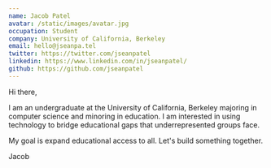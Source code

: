 ```yaml
---
name: Jacob Patel
avatar: /static/images/avatar.jpg
occupation: Student
company: University of California, Berkeley
email: hello@jseanpa.tel
twitter: https://twitter.com/jseanpatel
linkedin: https://www.linkedin.com/in/jseanpatel/
github: https://github.com/jseanpatel
---
```


Hi there,

I am an undergraduate at the University of California, Berkeley majoring in computer science and minoring in education. I am interested in using technology to bridge educational gaps that underrepresented groups face.

My goal is expand educational access to all. Let's build something together.

Jacob
